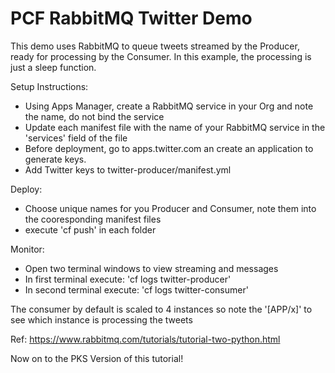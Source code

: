 # PCF RabbitMQ Twitter Demo

This demo uses RabbitMQ to queue tweets streamed by the Producer, ready for processing by the Consumer. In this example, the processing is just a sleep function.

Setup Instructions:
- Using Apps Manager, create a RabbitMQ service in your Org and note the name, do not bind the service
- Update each manifest file with the name of your RabbitMQ service in the 'services' field of the file
- Before deployment, go to apps.twitter.com an create an application to generate keys.
- Add Twitter keys to twitter-producer/manifest.yml

Deploy:
- Choose unique names for you Producer and Consumer, note them into the cooresponding manifest files
- execute 'cf push' in each folder

Monitor:
- Open two terminal windows to view streaming and messages
- In first terminal execute: 'cf logs twitter-producer'
- In second terminal execute: 'cf logs twitter-consumer'

The consumer by default is scaled to 4 instances so note the '[APP/x]' to see which instance is processing the tweets

Ref: https://www.rabbitmq.com/tutorials/tutorial-two-python.html

Now on to the PKS Version of this tutorial!
